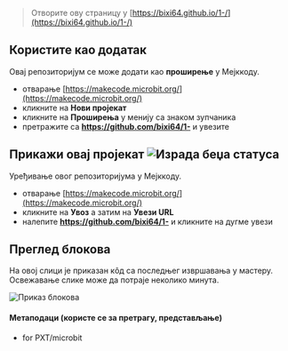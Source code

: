 
> Отворите ову страницу у [https://bixi64.github.io/1-/](https://bixi64.github.io/1-/)

## Користите као додатак

Овај репозиторијум се може додати као **проширење** у Мејккоду.

* отварање [https://makecode.microbit.org/](https://makecode.microbit.org/)
* кликните на **Нови пројекат**
* кликните на **Проширења** у менију са знаком зупчаника
* претражите са **https://github.com/bixi64/1-** и увезите

## Прикажи овај пројекат ![Израда беџа статуса](https://github.com/bixi64/1-/workflows/MakeCode/badge.svg)

Уређивање овог репозиторијума у Мејккоду.

* отварање [https://makecode.microbit.org/](https://makecode.microbit.org/)
* кликните на **Увоз** а затим на **Увези URL**
* налепите **https://github.com/bixi64/1-** и кликните на дугме увези

## Преглед блокова

На овој слици је приказан кôд са последњег извршавања у мастеру.
Освежавање слике може да потраје неколико минута.

![Приказ блокова](https://github.com/bixi64/1-/raw/master/.github/makecode/blocks.png)

#### Метаподаци (користе се за претрагу, представљање)

* for PXT/microbit
<script src="https://makecode.com/gh-pages-embed.js"></script><script>makeCodeRender("{{ site.makecode.home_url }}", "{{ site.github.owner_name }}/{{ site.github.repository_name }}");</script>
